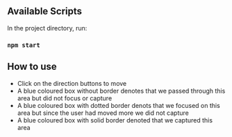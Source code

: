 ## Available Scripts

In the project directory, run:

### `npm start`


## How to use
- Click on the direction buttons to move
- A blue coloured box without border denotes that we passed through this area but did not focus or capture
- A blue coloured box with dotted border denots that we focused on this area but since the user had moved more we did not capture
- A blue coloured box with solid border denoted that we captured this area